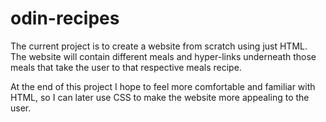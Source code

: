 # odin-recipes
The current project is to create a website from scratch using just HTML.
The website will contain different meals and hyper-links underneath
those meals that take the user to that respective meals recipe.

At the end of this project I hope to feel more comfortable and familiar with 
HTML, so I can later use CSS to make the website more appealing to the user.